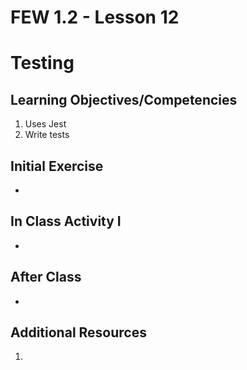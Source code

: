 # FEW 1.2 - Lesson 12

# Testing

## Learning Objectives/Competencies

1. Uses Jest
1. Write tests 

## Initial Exercise

- 

## In Class Activity I

- 

## After Class

- 

## Additional Resources

1. 
